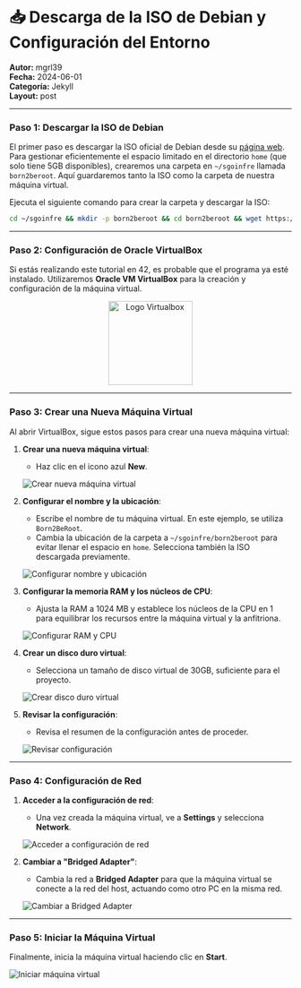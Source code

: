 # 📥 Descarga de la ISO de Debian y Configuración del Entorno

**Autor:** mgrl39  
**Fecha:** 2024-06-01  
**Categoría:** Jekyll  
**Layout:** post  

---

### Paso 1: Descargar la ISO de Debian

El primer paso es descargar la ISO oficial de Debian desde su [página web](https://www.debian.org/distrib/). Para gestionar eficientemente el espacio limitado en el directorio `home` (que solo tiene 5GB disponibles), crearemos una carpeta en `~/sgoinfre` llamada `born2beroot`. Aquí guardaremos tanto la ISO como la carpeta de nuestra máquina virtual.

Ejecuta el siguiente comando para crear la carpeta y descargar la ISO:

```bash
cd ~/sgoinfre && mkdir -p born2beroot && cd born2beroot && wget https://cdimage.debian.org/debian-cd/current/amd64/iso-cd/debian-12.6.0-amd64-netinst.iso
```

---

### Paso 2: Configuración de Oracle VirtualBox

Si estás realizando este tutorial en 42, es probable que el programa ya esté instalado. Utilizaremos **Oracle VM VirtualBox** para la creación y configuración de la máquina virtual.

<div style="text-align: center;">
    <img src="https://raw.githubusercontent.com/mgrl39/Born2BeRoot/main/img/logo_virtualbox.png" alt="Logo Virtualbox" style="width:150px;"/>
</div>

---

### Paso 3: Crear una Nueva Máquina Virtual

Al abrir VirtualBox, sigue estos pasos para crear una nueva máquina virtual:

1. **Crear una nueva máquina virtual**:
   - Haz clic en el icono azul **New**.
   
   ![Crear nueva máquina virtual](https://raw.githubusercontent.com/mgrl39/Born2BeRoot/main/steps/b2br_img_000.png)
   
2. **Configurar el nombre y la ubicación**:
   - Escribe el nombre de tu máquina virtual. En este ejemplo, se utiliza `Born2BeRoot`.
   - Cambia la ubicación de la carpeta a `~/sgoinfre/born2beroot` para evitar llenar el espacio en `home`. Selecciona también la ISO descargada previamente.
   
   ![Configurar nombre y ubicación](https://raw.githubusercontent.com/mgrl39/Born2BeRoot/main/steps/b2br_img_001.png)

3. **Configurar la memoria RAM y los núcleos de CPU**:
   - Ajusta la RAM a 1024 MB y establece los núcleos de la CPU en 1 para equilibrar los recursos entre la máquina virtual y la anfitriona.
   
   ![Configurar RAM y CPU](https://raw.githubusercontent.com/mgrl39/Born2BeRoot/main/steps/b2br_img_003.png)

4. **Crear un disco duro virtual**:
   - Selecciona un tamaño de disco virtual de 30GB, suficiente para el proyecto.

   ![Crear disco duro virtual](https://raw.githubusercontent.com/mgrl39/Born2BeRoot/main/steps/b2br_img_004.png)

5. **Revisar la configuración**:
   - Revisa el resumen de la configuración antes de proceder.

   ![Revisar configuración](https://raw.githubusercontent.com/mgrl39/Born2BeRoot/main/steps/b2br_img_005.png)

---

### Paso 4: Configuración de Red

1. **Acceder a la configuración de red**:
   - Una vez creada la máquina virtual, ve a **Settings** y selecciona **Network**.

   ![Acceder a configuración de red](https://raw.githubusercontent.com/mgrl39/Born2BeRoot/main/steps/b2br_img_006.png)

2. **Cambiar a "Bridged Adapter"**:
   - Cambia la red a **Bridged Adapter** para que la máquina virtual se conecte a la red del host, actuando como otro PC en la misma red.

   ![Cambiar a Bridged Adapter](https://raw.githubusercontent.com/mgrl39/Born2BeRoot/main/steps/b2br_img_007.png)

---

### Paso 5: Iniciar la Máquina Virtual

Finalmente, inicia la máquina virtual haciendo clic en **Start**.

![Iniciar máquina virtual](https://raw.githubusercontent.com/mgrl39/Born2BeRoot/main/steps/b2br_img_0062.png)
